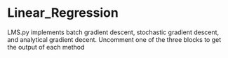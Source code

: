 # Linear_Regression
LMS.py implements batch gradient descent, stochastic gradient descent, and analytical gradient decent.
Uncomment one of the three blocks to get the output of each method
